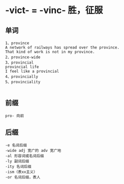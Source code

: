 # -vict- = -vinc- 胜，征服
<!-- ![词性](png/1.-vinc-%20%3D%20-vict-%E8%83%9C%EF%BC%8C%E5%BE%81%E6%9C%8D.png) -->

## 单词
```
1、province
A network of railways has spread over the province.
That kind of work is not in my province.
2、province-wide
3、provincial
provincial life
I feel like a provincial
4、provincially
5、provinciality 
```
```
```

## 前缀
```
pro- 向前

```

## 后缀
```
-e 名词后缀
-wide adj 宽广的 adv 宽广地
-al 形容词或名词后缀
-ly 副词后缀
-ity 名词后缀
-ism（表xx主义）
-or 名词后缀，表人
```
